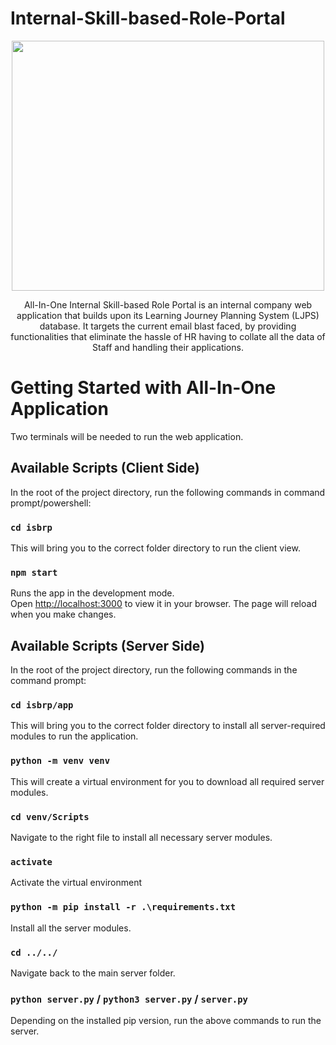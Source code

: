 # Internal-Skill-based-Role-Portal
<p align="center">
<img src="https://github.com/SPM-G2-T8-Banana-Cake/Internal-Skill-based-Role-Portal/assets/47893187/3617f77f-2555-4e9d-a724-774fbb1f176e" data-canonical-src="https://github.com/SPM-G2-T8-Banana-Cake/Internal-Skill-based-Role-Portal/assets/47893187/3617f77f-2555-4e9d-a724-774fbb1f176e" width="500" height="400" />
</p>
<p align="center">
All-In-One Internal Skill-based Role Portal is an internal company web application that builds upon its Learning Journey Planning System (LJPS) database. It targets the current email blast faced, by providing functionalities that eliminate the hassle of HR having to collate all the data of Staff and handling their applications.
</p>

# Getting Started with All-In-One Application
Two terminals will be needed to run the web application.

## Available Scripts (Client Side)
In the root of the project directory, run the following commands in command prompt/powershell:

### `cd isbrp`
This will bring you to the correct folder directory to run the client view.

### `npm start`

Runs the app in the development mode.\
Open [http://localhost:3000](http://localhost:3000) to view it in your browser.
The page will reload when you make changes.



## Available Scripts (Server Side)
In the root of the project directory, run the following commands in the command prompt:

### `cd isbrp/app`
This will bring you to the correct folder directory to install all server-required modules to run the application.

### `python -m venv venv`
This will create a virtual environment for you to download all required server modules.

### `cd venv/Scripts`
Navigate to the right file to install all necessary server modules.

### `activate`
Activate the virtual environment

### `python -m pip install -r .\requirements.txt`
Install all the server modules.

### `cd ../../`
Navigate back to the main server folder.

### `python server.py` / `python3 server.py` / `server.py`
Depending on the installed pip version, run the above commands to run the server.
